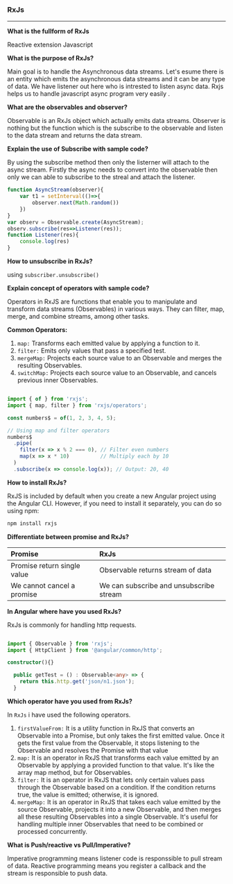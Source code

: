 ### RxJs
---

**What is the fullform of RxJs**

Reactive extension Javascript

**What is the purpose of RxJs?**

Main goal is to handle the Asynchronous data streams.
Let's esume there is an entity which emits the asynchronous data streams and it can be any type of data. We have listener out here who is intrested to listen async data. Rxjs helps us to handle javascript async program very easily .
    
**What are the observables and observer?**

Observable is an RxJs object which actually emits data streams.
Observer is nothing but the function which is the subscribe to the observable and listen to the data stream and returns the data stream.

**Explain the use of Subscribe with sample code?**

By using the subscribe method then only the listerner will attach to the async stream. Firstly the async needs to convert into the observable then only we can able to subscribe to the streal and attach the listener.

``` typescript
function AsyncStream(observer){
    var t1 = setInterval(()=>{
        observer.next(Math.random())
    })
}
var observ = Observable.create(AsyncStream);
observ.subscribe(res=>Listener(res));
function Listener(res){
    console.log(res)
}
```

**How to unsubscribe in RxJs?**

using `subscriber.unsubscribe()`

**Explain concept of operators with sample code?**

Operators in RxJS are functions that enable you to manipulate and transform data streams (Observables) in various ways. They can filter, map, merge, and combine streams, among other tasks.

**Common Operators:**
1. `map:` Transforms each emitted value by applying a function to it.
2. `filter:` Emits only values that pass a specified test.
3. `mergeMap:` Projects each source value to an Observable and merges the resulting Observables.
4. `switchMap:` Projects each source value to an Observable, and cancels previous inner Observables.

```typescript

import { of } from 'rxjs';
import { map, filter } from 'rxjs/operators';

const numbers$ = of(1, 2, 3, 4, 5);

// Using map and filter operators
numbers$
  .pipe(
    filter(x => x % 2 === 0), // Filter even numbers
    map(x => x * 10)          // Multiply each by 10
  )
  .subscribe(x => console.log(x)); // Output: 20, 40

```


**How to install RxJs?**

RxJS is included by default when you create a new Angular project using the Angular CLI. However, if you need to install it separately, you can do so using npm:

```javascript
npm install rxjs
```


**Differentiate between promise and RxJs?**

|Promise                    |RxJs                                   |
|:------                    |:---                                   |
|Promise return single value|Observable returns stream of data      |
|We cannot cancel a promise |We can subscribe and unsubscribe stream|



**In Angular where have you used RxJs?**

RxJs is commonly for handling http requests.

```typescript

import { Observable } from 'rxjs';
import { HttpClient } from '@angular/common/http';

constructor(){}

  public getTest = () : Observable<any> => {
    return this.http.get('json/n1.json');
  }

```

**Which operator have you used from RxJs?**

In `RxJs` i have used the following operators.

1. `firstValueFrom:` It is a utility function in RxJS that converts an Observable into a Promise, but only takes the first emitted value. Once it gets the first value from the Observable, it stops listening to the Observable and resolves the Promise with that value
2. `map:` It is an operator in RxJS that transforms each value emitted by an Observable by applying a provided function to that value. It's like the array map method, but for Observables.
3. `filter:` It is an operator in RxJS that lets only certain values pass through the Observable based on a condition. If the condition returns true, the value is emitted; otherwise, it is ignored.
4. `mergeMap:` It is an operator in RxJS that takes each value emitted by the source Observable, projects it into a new Observable, and then merges all these resulting Observables into a single Observable. It's useful for handling multiple inner Observables that need to be combined or processed concurrently.

**What is Push/reactive vs Pull/Imperative?**

Imperative programming means listener code is responssible to pull stream of data. Reactive programming means you register a callback and the stream is responsible to push data.